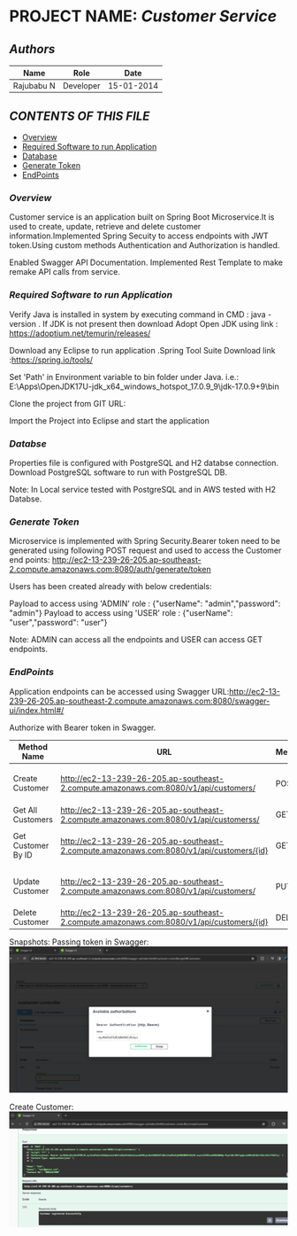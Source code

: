 # **PROJECT NAME:** *Customer Service*

## _**Authors**_

Name| Role | Date
----- |------|------
Rajubabu N | Developer | 15-01-2014


## _**CONTENTS OF THIS FILE**_

* [Overview](#overview)
* [Required Software to run Application](#installsoftware)
* [Database](#database)
* [Generate Token](#token)
* [EndPoints](#endpoints)


### <a name="overview"></a> _**Overview**_

Customer service is an application built on Spring Boot Microservice.It is used to create, update, retrieve and delete customer information.Implemented Spring Secuity to access endpoints with JWT token.Using custom methods Authentication and Authorization is handled.

Enabled Swagger API Documentation. Implemented Rest Template to make remake API calls from service.

### <a name="installsoftware"></a> _**Required Software to run Application**_

Verify Java is installed in system by executing command in CMD : java -version .
If JDK is not present then download Adopt Open JDK using link : https://adoptium.net/temurin/releases/

Download any Eclipse to run application .Spring Tool Suite Download link :https://spring.io/tools/

Set 'Path' in Environment variable to bin folder under Java. i.e.: E:\Apps\OpenJDK17U-jdk_x64_windows_hotspot_17.0.9_9\jdk-17.0.9+9\bin

Clone the project from GIT URL:  

Import the Project into Eclipse and start the application

### <a name="database"></a> _**Databse**_

Properties file is configured with PostgreSQL and H2 databse connection. Download PostgreSQL software to run with PostgreSQL DB.

Note: In Local service tested with PostgreSQL and in AWS tested with H2 Databse.

### <a name="token"></a> _**Generate Token**_


Microservice is implemented with Spring Security.Bearer token need to be generated using following POST request and used to access the Customer end points:
http://ec2-13-239-26-205.ap-southeast-2.compute.amazonaws.com:8080/auth/generate/token

Users has been created already with below credentials:

Payload to access using 'ADMIN' role : {"userName": "admin","password": "admin"}
Payload to access using 'USER' role : {"userName": "user","password": "user"}

Note: ADMIN can access all the endpoints and USER can access GET endpoints.




### <a name="endpoints"></a> _**EndPoints**_

Application endpoints can be accessed using Swagger URL:http://ec2-13-239-26-205.ap-southeast-2.compute.amazonaws.com:8080/swagger-ui/index.html#/

Authorize with Bearer token in Swagger.

Method Name |URL | Method | Payload | Remarks
------|------|------ |------------|--------
Create Customer|http://ec2-13-239-26-205.ap-southeast-2.compute.amazonaws.com:8080/v1/api/customers/ | POST | {"Name": "Sam","Email": "abc@gmail.com","Contact No": "1234567890"} | Name and Contact No (10 Digits)
Get All Customers|http://ec2-13-239-26-205.ap-southeast-2.compute.amazonaws.com:8080/v1/api/customerss/ | GET | |
Get Customer By ID|http://ec2-13-239-26-205.ap-southeast-2.compute.amazonaws.com:8080/v1/api/customers/{id} | GET | | Get ID from Get All Customers
Update Customer|http://ec2-13-239-26-205.ap-southeast-2.compute.amazonaws.com:8080/v1/api/customers/ | PUT | {"Id": 100,"Name": "Sam","Email": "abc@gmail.com","Contact No": "1234567890"} | Provide valid ID
Delete Customer|http://ec2-13-239-26-205.ap-southeast-2.compute.amazonaws.com:8080/v1/api/customers/{id} | DELETE | | Provide valid ID


Snapshots:
Passing token in Swagger: 
![Alt text](image.png)

Create Customer:
![Alt text](image-3.png)




